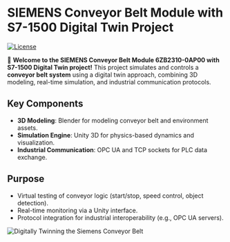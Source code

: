 # SIEMENS Conveyor Belt Module with S7-1500 Digital Twin Project

[![License](https://img.shields.io/badge/License-Apache_2.0-blue.svg)](https://opensource.org/licenses/Apache-2.0)

🚀 **Welcome to the SIEMENS Conveyor Belt Module 6ZB2310-0AP00 with S7-1500 Digital Twin project!** This project simulates and controls a **conveyor belt system** using a digital twin approach, combining 3D modeling, real-time simulation, and industrial communication protocols.  

## Key Components  
- **3D Modeling**: Blender for modeling conveyor belt and environment assets.  
- **Simulation Engine**: Unity 3D for physics-based dynamics and visualization.  
- **Industrial Communication**: OPC UA and TCP sockets for PLC data exchange.  

## Purpose  
- Virtual testing of conveyor logic (start/stop, speed control, object detection).  
- Real-time monitoring via a Unity interface.  
- Protocol integration for industrial interoperability (e.g., OPC UA servers).



![Digitally Twinning the Siemens Conveyor Belt](https://github.com/user-attachments/assets/fbd0b663-db5e-42ee-a5da-89341a79b7e8)
